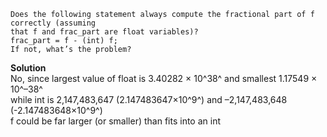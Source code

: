 ```
Does the following statement always compute the fractional part of f correctly (assuming
that f and frac_part are float variables)?
frac_part = f - (int) f;
If not, what’s the problem?
```

**Solution**  
No, since largest value of float is 3.40282 × 10^38^ and smallest 1.17549 × 10^–38^  
while int is 2,147,483,647 (2.147483647×10^9^) and –2,147,483,648 (-2.147483648×10^9^)  
f could be far larger (or smaller) than fits into an int